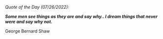 *Quote of the Day (07/26/2022):*

_**Some men see things as they are and say why.. I dream things that never were and say why not.**_

George Bernard Shaw